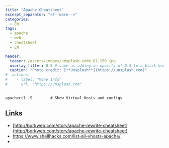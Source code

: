 ```yaml
---
title: "Apache Cheatsheet"
excerpt_separator: "<!--more-->"
categories:
  - EN
tags:
  - apache
  - web
  - cheatsheet
  - EN

header:
  teaser: /assets/images/unsplash-code-01-150.jpg
  overlay_filter: 0.5 # same as adding an opacity of 0.5 to a black background
  caption: "Photo credit: [**Unsplash**](https://unsplash.com)"
#  actions:
#    - label: "More Info"
#      url: "https://unsplash.com"
---
```



```
apachectl -S        # Show Virtual Hosts and configs
```

## Links

* [http://borkweb.com/story/apache-rewrite-cheatsheet](http://borkweb.com/story/apache-rewrite-cheatsheet)
* https://www.shellhacks.com/list-all-vhosts-apache/
* 


